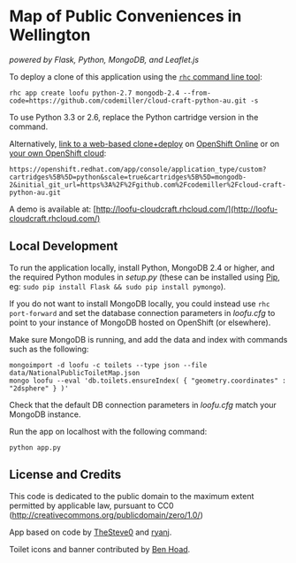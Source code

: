 # Map of Public Conveniences in Wellington
*powered by Flask, Python, MongoDB, and Leaflet.js*

To deploy a clone of this application using the [`rhc` command line tool](http://rubygems.org/gems/rhc):

    rhc app create loofu python-2.7 mongodb-2.4 --from-code=https://github.com/codemiller/cloud-craft-python-au.git -s

To use Python 3.3 or 2.6, replace the Python cartridge version in the command.

Alternatively, [link to a web-based clone+deploy](https://openshift.redhat.com/app/console/application_type/custom?cartridges%5B%5D=python&scale=true&cartridges%5B%5D=mongodb-2&initial_git_url=https%3A%2F%2Fgithub.com%2Fcodemiller%2Fcloud-craft-python-au.git) on [OpenShift Online](http://OpenShift.com) or on [your own OpenShift cloud](http://openshift.github.io):

    https://openshift.redhat.com/app/console/application_type/custom?cartridges%5B%5D=python&scale=true&cartridges%5B%5D=mongodb-2&initial_git_url=https%3A%2F%2Fgithub.com%2Fcodemiller%2Fcloud-craft-python-au.git

A demo is available at: [http://loofu-cloudcraft.rhcloud.com/](http://loofu-cloudcraft.rhcloud.com/)

## Local Development

To run the application locally, install Python, MongoDB 2.4 or higher, and the required Python modules in _setup.py_ (these can be installed using [Pip](http://en.wikipedia.org/wiki/Pip_\(package_manager\)), eg: `sudo pip install Flask && sudo pip install pymongo`).

If you do not want to install MongoDB locally, you could instead use `rhc port-forward` and set the database connection parameters in _loofu.cfg_ to point to your instance of MongoDB hosted on OpenShift (or elsewhere).

Make sure MongoDB is running, and add the data and index with commands such as the following:

	mongoimport -d loofu -c toilets --type json --file data/NationalPublicToiletMap.json
	mongo loofu --eval 'db.toilets.ensureIndex( { "geometry.coordinates" : "2dsphere" } )'

Check that the default DB connection parameters in _loofu.cfg_ match your MongoDB instance.

Run the app on localhost with the following command:

    python app.py

## License and Credits
This code is dedicated to the public domain to the maximum extent permitted by applicable law, pursuant to CC0 (http://creativecommons.org/publicdomain/zero/1.0/)

App based on code by [TheSteve0](https://github.com/thesteve0/pythonwebmap) and [ryanj](https://github.com/ryanj/flask-base).

Toilet icons and banner contributed by [Ben Hoad](http://benhoad.net).
